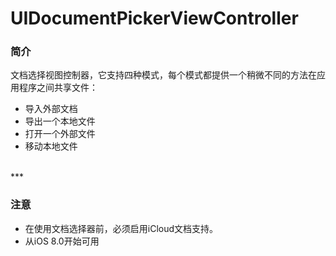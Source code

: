# UIDocumentPickerViewController

### 简介

文档选择视图控制器，它支持四种模式，每个模式都提供一个稍微不同的方法在应用程序之间共享文件：

* 导入外部文档
* 导出一个本地文件
* 打开一个外部文件
* 移动本地文件


<br>
***
<br>

### 注意

* 在使用文档选择器前，必须启用iCloud文档支持。
* 从iOS 8.0开始可用